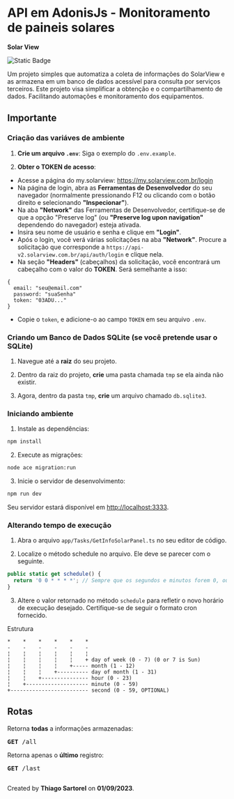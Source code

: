# API em AdonisJs - Monitoramento de paineis solares
**Solar View**

<img alt="Static Badge" src="https://img.shields.io/badge/Working-green?label=Status">

Um projeto simples que automatiza a coleta de informações do SolarView e as armazena em um banco de dados acessível para consulta por serviços terceiros. Este projeto visa simplificar a obtenção e o compartilhamento de dados. Facilitando automações e monitoramento dos equipamentos.

## Importante

### Criação das variáves de ambiente

1. **Crie um arquivo `.env`**: Siga o exemplo do `.env.example`.

2. **Obter o TOKEN de acesso**:
  - Acesse a página do my.solarview: https://my.solarview.com.br/login
  - Na página de login, abra as **Ferramentas de Desenvolvedor** do seu navegador (normalmente pressionando F12 ou clicando com o botão direito e selecionando **"Inspecionar"**).
  - Na aba **"Network"** das Ferramentas de Desenvolvedor, certifique-se de que a opção "Preserve log" (ou **"Preserve log upon navigation"** dependendo do navegador) esteja ativada.
  - Insira seu nome de usuário e senha e clique em **"Login"**.
  -  Após o login, você verá várias solicitações na aba **"Network"**. Procure a solicitação que corresponde a `https://api-v2.solarview.com.br/api/auth/login` e clique nela.
  -  Na seção **"Headers"** (cabeçalhos) da solicitação, você encontrará um cabeçalho com o valor do **TOKEN**. Será semelhante a isso:
  
  ```
  {
    email: "seu@email.com"
    password: "suaSenha"
    token: "03ADU..."
 }
  ```
  - Copie o `token`, e adicione-o ao campo `TOKEN` em seu arquivo `.env`.

### Criando um Banco de Dados SQLite (se você pretende usar o SQLite)

1. Navegue até a **raiz** do seu projeto.

2. Dentro da raiz do projeto, **crie** uma pasta chamada `tmp` se ela ainda não existir.

3. Agora, dentro da pasta `tmp`, **crie** um arquivo chamado `db.sqlite3`.

### Iniciando ambiente

1. Instale as dependências:
```bash
npm install
```

2. Execute as migrações:
```bash
node ace migration:run
```

3. Inicie o servidor de desenvolvimento:
```bash
npm run dev
```

Seu servidor estará disponível em [http://localhost:3333](http://localhost:3333).

### Alterando tempo de execução

1. Abra o arquivo ``app/Tasks/GetInfoSolarPanel.ts`` no seu editor de código.

2. Localize o método schedule no arquivo. Ele deve se parecer com o seguinte.

```typescript
public static get schedule() {
  return '0 0 * * * *'; // Sempre que os segundos e minutos forem 0, ou seja a cada hora
}
```

3. Altere o valor retornado no método `schedule` para refletir o novo horário de execução desejado. Certifique-se de seguir o formato cron fornecido.

Estrutura
```
*    *    *    *    *    *
-    -    -    -    -    -
¦    ¦    ¦    ¦    ¦    ¦
¦    ¦    ¦    ¦    ¦    + day of week (0 - 7) (0 or 7 is Sun)
¦    ¦    ¦    ¦    +----- month (1 - 12)
¦    ¦    ¦    +---------- day of month (1 - 31)
¦    ¦    +--------------- hour (0 - 23)
¦    +-------------------- minute (0 - 59)
+------------------------- second (0 - 59, OPTIONAL)
```

## Rotas

Retorna **todas** a informações armazenadas:
<pre><strong>GET </strong><span>/all</span></pre>

Retorna apenas o **último** registro:
<pre><strong>GET </strong><span>/last</span></pre>

##
Created by **Thiago Sartorel** on **01/09/2023**.
